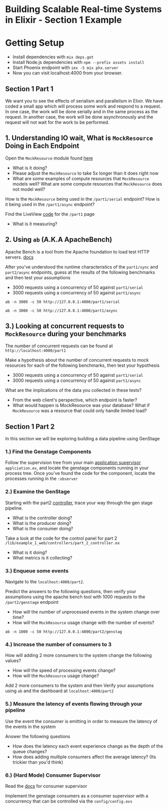 # Building Scalable Real-time Systems in Elixir - Section 1 Example

# Getting Setup
  * Install dependencies with `mix deps.get`
  * Install Node.js dependencies with `npm --prefix assets install`
  * Start Phoenix endpoint with `iex -S mix phx.server`
  * Now you can visit localhost:4000 from your browser.

## Section 1 Part 1

We want you to see the effects of serialism and parallelism in Elixir. We have coded a small app which will process
some work and respond to a request. In one case, the work will be done serially and in the same process as the request.
In another case, the work will be done asynchronously and the request will not wait for the work to be performed.

## 1. Understanding IO wait, What is `MockResource` Doing in Each Endpoint

Open the `MockResource` module found [here](/lib/example1/mock_resource)
  * What is it doing?
  * Please adjust the `MockResource` to take 5x longer than it does right now
  * What are some examples of compute resources that `MockResource` models well? What are some compute resources that `MockResource` does not model well?

How is the `MockResource` being used in the `/part1/serial` endpoint? How is it being used in the `/part1/async` endpoint?

Find the LiveView [code](/lib/example_1_web/controllers/live/part_1_live.ex) for the `/part1` page
  * What is it measuring?

## 2. Using `ab` (A.K.A ApacheBench)

Apache Bench is a tool from the Apache foundation to load test HTTP servers. [docs](https://httpd.apache.org/docs/2.4/programs/ab.html)

After you've understood the runtime characteristics of the `part1/sync` and `part2/async` endpoints, guess at the results of the following benchmarks and then test your assumptions
  * 3000 requests using a concurrency of 50 against `part1/serial`
  * 3000 requests using a concurrency of 50 against `part1/async`

```
ab -n 3000 -c 50 http://127.0.0.1:4000/part1/serial
```

```
ab -n 3000 -c 50 http://127.0.0.1:4000/part1/async
```

## 3.) Looking at concurrent requests to `MockResource` during your benchmarks

The number of concurrent requests can be found at `http://localhost:4000/part1`

Make a hypothesis about the number of concurrent requests to mock resources for each of the following benchmarks, then test your hypothesis
  * 3000 requests using a concurrency of 50 against `part1/serial`
  * 3000 requests using a concurrency of 50 against `part1/async`

What are the implications of the data you collected in these tests?
  * From the web client's perspective, which endpoint is faster?
  * What would happen is MockResource was your database? What if `MockResource` was a resource that could only handle limited load?

## Section 1 Part 2

In this section we will be exploring building a data pipeline using GenStage

### 1.) Find the Genstage Components

Follow the supervision tree from your main [application supervisor](/lib/example_1/application.ex) `applciation.ex`, and locate the genstage components running in your process tree. Once you've found the code for the component, locate the processes running in the `:observer`

### 2.) Examine the GenStage

Starting with the part2 [controller](/lib/example_1_web/controllers/part_2_controller.ex), trace your way through the gen stage pipeline.
  * What is the controller doing?
  * What is the producer doing?
  * What is the consumer doing?

Take a look at the code for the control panel for part 2 `/lib/example_1_web/controllers/part_2_controller.ex`
  * What is it doing?
  * What metrics is it collecting?

### 3.) Enqueue some events

Navigate to the `localhost:4000/part2`.

Predict the answers to the following questions, then verify your assumptions using the apache bench tool with 1000 requests to the `/part2/genstage` endpoint
  * How will the number of unprocessed events in the system change over time?
  * How will the `MockResource` usage change with the number of events?

```
ab -n 1000 -c 50 http://127.0.0.1:4000/part2/genstag
```

### 4.) Increase the number of consumers to 3

How will adding 2 more consumers to the system change the following values?
  * How will the speed of processing events change?
  * How will the `MockResource` usage change?

Add 2 more consumers to the system and then Verify your assumptions using `ab` and the dashboard at `localhost:4000/part2`

### 5.) Measure the latency of events flowing through your pipeline

Use the event the consumer is emitting in order to measure the latency of the events in the system

Answer the following questions
  * How does the latency each event experience change as the depth of the queue changes?
  * How does adding multiple consumers affect the average latency? (Its trickier than you'd think)

### 6.) (Hard Mode) Consumer Supervisor

Read the [docs](https://hexdocs.pm/gen_stage/ConsumerSupervisor.html) for consumer supervisor

Implement the genstage consumers as a consumer supervisor with a concurrency that can be controlled via the `config/config.exs`
